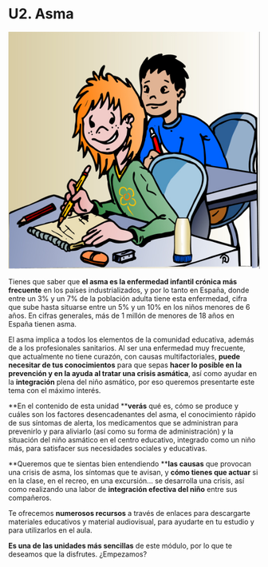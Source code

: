 # U2. Asma

![Fig.3.9. Niña con asma en clase. Documento de salud del asma en pediatría. Dirección Greneral de salud pública. Dibujo: Rafa Marrón](img/M3_U2_asma_clase.jpg)

Tienes que saber que **el asma es la enfermedad infantil crónica más frecuente** en los países industrializados, y por lo tanto en España, donde entre un 3% y un 7% de la población adulta tiene esta enfermedad, cifra que sube hasta situarse entre un 5% y un 10% en los niños menores de 6 años. En cifras generales, más de 1 millón de menores de 18 años en España tienen asma.

El asma implica a todos los elementos de la comunidad educativa, además de a los profesionales sanitarios. Al ser una enfermedad muy frecuente, que actualmente no tiene curazón, con causas multifactoriales, **puede necesitar de tus conocimientos** para que sepas **hacer lo posible en la prevención y en la ayuda al tratar una crisis asmática**, así como ayudar en la **integración** plena del niño asmático, por eso queremos presentarte este tema con el máximo interés.

**En el contenido de esta unidad ****verás** qué es, cómo se produce y cuáles son los factores desencadenantes del asma, el conocimiento rápido de sus síntomas de alerta, los medicamentos que se administran para prevenirlo y para aliviarlo (así como su forma de administración) y la situación del niño asmático en el centro educativo, integrado como un niño más, para satisfacer sus necesidades sociales y educativas.

**Queremos que te sientas bien entendiendo ****las causas** que provocan una crisis de asma, los síntomas que te avisan, y **cómo tienes que actuar** si en la clase, en el recreo, en una excursión... se desarrolla una crisis, así como realizando una labor de **integración efectiva del niño** entre sus compañeros.

Te ofrecemos **numerosos recursos** a través de enlaces para descargarte materiales educativos y material audiovisual, para ayudarte en tu estudio y para utilizarlos en el aula.

**Es una de las unidades más sencillas** de este módulo, por lo que te deseamos que la disfrutes. ¿Empezamos?

